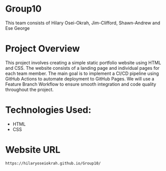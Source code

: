 # Group10

This team consists of Hilary Osei-Okrah, Jim-Clifford, Shawn-Andrew and Ese George
# Project Overview

This project involves creating a simple static portfolio website using HTML and CSS. The website consists of a landing page and individual pages for each team member. The main goal is to implement a CI/CD pipeline using GitHub Actions to automate deployment to GitHub Pages. We will use a Feature Branch Workflow to ensure smooth integration and code quality throughout the project.

# Technologies Used:
- HTML
- CSS

# Website URL

``` https://hilaryoseiokrah.github.io/Group10/ ```
